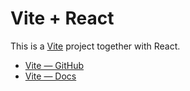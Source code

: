 # Vite + React

This is a [Vite](https://vitejs.dev) project together with React.

- [Vite — GitHub](https://github.com/vitejs/vite)
- [Vite — Docs](https://vitejs.dev/guide/)

